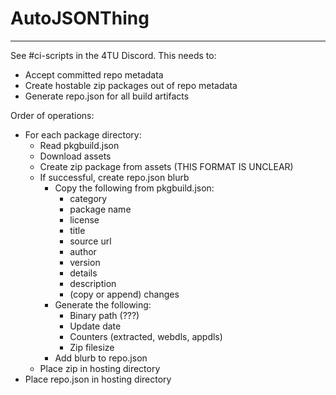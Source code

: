 # AutoJSONThing
---

See #ci-scripts in the 4TU Discord. This needs to:

- Accept committed repo metadata
- Create hostable zip packages out of repo metadata
- Generate repo.json for all build artifacts

Order of operations:
- For each package directory:
	- Read pkgbuild.json
	- Download assets
	- Create zip package from assets (THIS FORMAT IS UNCLEAR)
	- If successful, create repo.json blurb
		- Copy the following from pkgbuild.json:
			- category
			- package name
			- license
			- title
			- source url
			- author
			- version
			- details
			- description
			- (copy or append) changes
		- Generate the following:
			- Binary path (???)
			- Update date
			- Counters (extracted, webdls, appdls)
			- Zip filesize
		- Add blurb to repo.json
	- Place zip in hosting directory
- Place repo.json in hosting directory